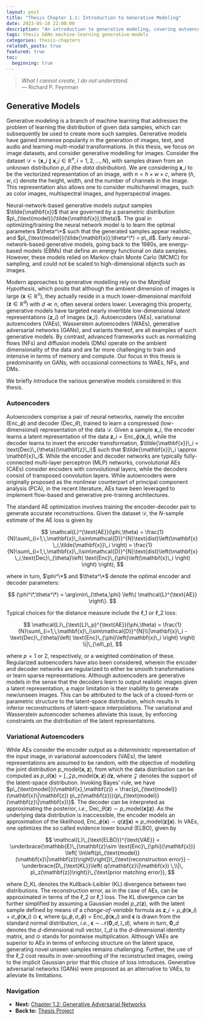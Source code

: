 ```yaml
---
layout: post
title: "Thesis Chapter 1.1: Introduction to Generative Modeling"
date: 2023-05-10 22:00:00
description: "An introduction to generative modeling, covering autoencoders, VAEs, GANs, flows, and diffusion models"
tags: thesis GANs machine-learning generative-models
categories: thesis-chapters
related\_posts: true
featured: true
toc:
  beginning: true
---
```


> *What I cannot create, I do not understand.*  
> — Richard P. Feynman

## Generative Models

Generative modeling is a branch of machine learning that addresses the problem of learning the distribution of given data samples, which can subsequently be used to create more such samples. Generative models have gained immense popularity in the generation of images, text, and audio and learning multi-modal transformations. In this thesis, we focus on image datasets, and consider generative modelling for images. Consider the dataset $\mathcal{D} = \big\{\mathbf{x}\_i~\|~\mathbf{x}\_i\in\mathbb{R}^n,\,i=1,2,\ldots,N\big\}$, with samples drawn from an unknown distribution $p\_d$ (the *data distribution*). We are considering $\mathbf{x}\_i$ to be the vectorized representation of an image, with $n = h\times w\times c$, where $(h,w,c)$ denote the height, width, and the number of channels in the image. This representation also allows one to consider multichannel images, such as color images, multispectral images, and hyperspectral images.

Neural-network-based generative models output samples $\tilde{\mathbf{x}}$ that are governed by a parametric distribution $p\_{\text{model}}(\tilde{\mathbf{x}};\theta)$. The goal in optimizing/training the neural network model is to learn the optimal parameters $\theta^\*$ such that the generated samples appear realistic, and $p\_{\text{model}}(\tilde{\mathbf{x}};\theta^\*) = p\_d$. Early neural-network-based generative models, going back to the 1980s, are energy-based models (EBMs) that define an energy functional on data samples. However, these models relied on Markov chain Monte Carlo (MCMC) for sampling, and could not be scaled to high-dimensional objects such as images.

Modern approaches to generative modelling rely on the *Manifold Hypothesis*, which posits that although the ambient dimension of images is large $(\mathbf{x}\in\mathbb{R}^n)$, they actually reside in a much lower-dimensional manifold $(\mathbf{z}\in\mathbb{R}^d)$ with $d\ll n$, often several orders lower. Leveraging this property, generative models have targeted nearly invertible low-dimensional *latent* representations $\{\mathbf{z}\_i\}$ of images $\{\mathbf{x}\_i\}$. Autoencoders (AEs), variational autoencoders (VAEs), Wasserstein autoencoders (WAEs), generative adversarial networks (GANs), and variants thereof, are all examples of such generative models. By contrast, advanced frameworks such as normalizing flows (NFs) and diffusion models (DMs) operate on the ambient dimensionality of the data and are far more challenging to train and intensive in terms of memory and compute. Our focus in this thesis is predominantly on GANs, with occasional connections to WAEs, NFs, and DMs.

We briefly introduce the various generative models considered in this thesis.

### Autoencoders

Autoencoders comprise a pair of neural networks, namely the encoder $(\text{Enc}\_{\phi})$ and decoder $(\text{Dec}\_{\theta})$, trained to learn a compressed (low-dimensional) representation of the data $\mathcal{D}$. Given a sample $\mathbf{x}\_i$, the encoder learns a latent representation of the data $\mathbf{z}\_i = \text{Enc}\_{\phi}(\mathbf{x}\_i)$, while the decoder learns to invert the encoder transformation, $\tilde{\mathbf{x}}\_i = \text{Dec}\_{\theta}(\mathbf{z}\_i)$ such that $\tilde{\mathbf{x}}\_i \approx \mathbf{x}\_i$. While the encoder and decoder networks are typically fully-connected multi-layer perceptron (MLP) networks, convolutional AEs (CAEs) consider encoders with convolutional layers, while the decoders consist of transposed convolution layers. While autoencoders were originally proposed as the nonlinear counterpart of principal component analysis (PCA), in the recent literature, AEs have been leveraged to implement flow-based and generative pre-training architectures.

The standard AE optimization involves training the encoder-decoder pair to generate accurate reconstructions. Given the dataset $\mathcal{D}$, the $N$-sample estimate of the AE loss is given by

$$
\mathcal{L}^{\text{AE}}(\phi,\theta) = \frac{1}{N}\sum\_{i=1,\,\mathbf{x}\_i\sim\mathcal{D}}^{N}\text{dist}\left(\mathbf{x}\_i,\tilde{\mathbf{x}}\_i \right) = \frac{1}{N}\sum\_{i=1,\,\mathbf{x}\_i\sim\mathcal{D}}^{N}\text{dist}\left(\mathbf{x}\_i,\text{Dec}\_{\theta}\left( \text{Enc}\_{\phi}\left(\mathbf{x}\_i \right) \right) \right),
$$

where in turn, $\phi^\*$ and $\theta^\*$ denote the optimal encoder and decoder parameters:

$$
(\phi^\*,\theta^\*) = \arg\min\_{\theta,\phi} \left\{ \mathcal{L}^{\text{AE}} \right\}.
$$

Typical choices for the distance measure include the $\ell\_1$ or $\ell\_2$ loss:

$$
\mathcal{L}\_{\text{L}\_p}^{\text{AE}}(\phi,\theta) = \frac{1}{N}\sum\_{i=1,\,\mathbf{x}\_i\sim\mathcal{D}}^{N}\\|\mathbf{x}\_i - \text{Dec}\_{\theta}\left( \text{Enc}\_{\phi}\left(\mathbf{x}\_i \right) \right) \\|\_{\ell\_p},
$$

where $p = 1$ or $2$, respectively, or a weighted combination of these. Regularized autoencoders have also been considered, wherein the encoder and decoder networks are regularized to either be smooth transformations or learn sparse representations. Although autoencoders are generative models in the sense that the decoders learn to output realistic images given a latent representation, a major limitation is their inability to generate new/unseen images. This can be attributed to the lack of a closed-form or parametric structure to the latent-space distribution, which results in inferior reconstructions of latent-space interpolations. The variational and Wasserstein autoencoder schemes alleviate this issue, by enforcing constraints on the distribution of the latent representations.

### Variational Autoencoders

While AEs consider the encoder output as a *deterministic* representation of the input image, in variational autoencoders (VAEs), the latent representations are assumed to be random, with the objective of modelling the joint distribution $p\_{\text{model}}(\mathbf{x},\mathbf{z})$, from which the data distribution can be computed as $p\_d(\mathbf{x}) = \int\_{\mathcal{Z}} p\_{\text{model}}(\mathbf{x},\mathbf{z})\,d\mathbf{z}$, where $\mathcal{Z}$ denotes the support of the latent-space distribution. Invoking Bayes' rule, we have $p\_{\text{model}}(\mathbf{x},\mathbf{z}) = \frac{p\_{\text{model}}(\mathbf{x}\|\mathbf{z}) p\_z(\mathbf{z})}{p\_{\text{model}}(\mathbf{z}\|\mathbf{x})}$. The decoder can be interpreted as approximating the posterior, *i.e.*, $\text{Dec}\_{\theta}(\mathbf{z}) \sim p\_{\text{model}}(\mathbf{x}\|\mathbf{z})$. As the underlying data distribution is inaccessible, the encoder models an approximation of the likelihood, $\text{Enc}\_{\phi}(\mathbf{x}) \sim q(\mathbf{z}\|\mathbf{x}) \approx p\_{\text{model}}(\mathbf{z}\|\mathbf{x})$. In VAEs, one optimizes the so called evidence lower bound (ELBO), given by

$$
\mathcal{L}\_{\text{ELBO}}^{\text{VAE}} = \underbrace{\mathbb{E}\_{\mathbf{z}\sim \text{Enc}\_{\phi}(\mathbf{x})} \left[ \ln\left(p\_{\text{model}}(\mathbf{x}\|\mathbf{z})\right)\right]}\_{\text{reconstruction error}} - \underbrace{D\_{\text{KL}}\left( q(\mathbf{z}\|\mathbf{x}) \,\\|\, p\_z(\mathbf{z})\right)}\_{\text{prior matching error}},
$$

where $D\_{\text{KL}}$ denotes the Kullback-Leibler (KL) divergence between two distributions. The reconstruction error, as in the case of AEs, can be approximated in terms of the $\ell\_2$ or $\ell\_1$ loss. The KL divergence can be further simplified by assuming a Gaussian model $p\_z(\mathbf{z})$, with the latent sample defined by means of a *change-of-variable* formula as $\mathbf{z}\_i = \mu\_{\phi}(\mathbf{x}\_i)+ \sigma\_{\phi}(\mathbf{x}\_i)\odot\boldsymbol{\epsilon}$, where $(\mu\_{\phi},\sigma\_{\phi})= \text{Enc}\_{\phi}(\mathbf{x}\_i)$ and $\boldsymbol{\epsilon}$ is drawn from the standard normal distribution, *i.e.*, $\boldsymbol{\epsilon}\sim\mathcal{N}(\mathbf{0}\_d,\mathbb{I}\_d)$, where in turn, $\mathbf{0}\_d$ denotes the $d$-dimensional null vector, $\mathbb{I}\_d$ is the $d$-dimensional identity matrix, and $\odot$ stands for pointwise multiplication. Although VAEs are superior to AEs in terms of enforcing structure on the latent space, generating novel unseen samples remains challenging. Further, the use of the $\ell\_2$ cost results in over-smoothing of the reconstructed images, owing to the implicit Gaussian prior that this choice of loss introduces. Generative adversarial networks (GANs) were proposed as an alternative to VAEs, to alleviate its limitations.

### Navigation

- **Next:** [Chapter 1.2: Generative Adversarial Networks](/blog/2023/thesis-chapter-1p2-GANs/)
- **Back to:** [Thesis Project](/projects/1\_thesis/)


